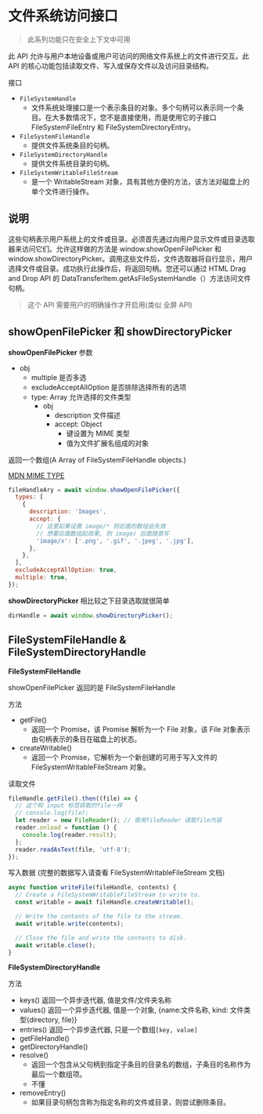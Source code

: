 # 文件系统访问接口

> 此系列功能只在安全上下文中可用

此 API 允许与用户本地设备或用户可访问的网络文件系统上的文件进行交互。此 API 的核心功能包括读取文件、写入或保存文件以及访问目录结构。

接口

- `FileSystemHandle`
  - 文件系统处理接口是一个表示条目的对象。多个句柄可以表示同一个条目。在大多数情况下，您不是直接使用，而是使用它的子接口 FileSystemFileEntry 和 FileSystemDirectoryEntry。
- `FileSystemFileHandle`
  - 提供文件系统条目的句柄。
- `FileSystemDirectoryHandle`
  - 提供文件系统目录的句柄。
- `FileSystemWritableFileStream`
  - 是一个 WritableStream 对象，具有其他方便的方法，该方法对磁盘上的单个文件进行操作。

## 说明

这些句柄表示用户系统上的文件或目录。必须首先通过向用户显示文件或目录选取器来访问它们。允许这样做的方法是 window.showOpenFilePicker 和 window.showDirectoryPicker。调用这些文件后，文件选取器将自行显示，用户选择文件或目录。成功执行此操作后，将返回句柄。您还可以通过 HTML Drag and Drop API 的 DataTransferItem.getAsFileSystemHandle（）方法访问文件句柄。

> 这个 API 需要用户的明确操作才开启用(类似 全屏 API)

## showOpenFilePicker 和 showDirectoryPicker

**showOpenFilePicker**
参数

- obj
  - multiple 是否多选
  - excludeAcceptAllOption 是否排除选择所有的选项
  - type: Array 允许选择的文件类型
    - obj
      - description 文件描述
      - accept: Object
        - 键设置为 MIME 类型
        - 值为文件扩展名组成的对象

返回一个数组(A Array of FileSystemFileHandle objects.)

[MDN MIME TYPE](https://developer.mozilla.org/en-US/docs/Web/HTTP/Basics_of_HTTP/MIME_types/Common_types)

```js
fileHandleAry = await window.showOpenFilePicker({
  types: [
    {
      description: 'Images',
      accept: {
        // 这里如果设置 image/* 则后面的数组会失效
        // 想要后面数组起效果, 则 image/ 后面随意写
        'image/x': ['.png', '.gif', '.jpeg', '.jpg'],
      },
    },
  ],
  excludeAcceptAllOption: true,
  multiple: true,
});
```

**showDirectoryPicker**
相比较之下目录选取就很简单

```js
dirHandle = await window.showDirectoryPicker();
```

## FileSystemFileHandle & FileSystemDirectoryHandle

**FileSystemFileHandle**

showOpenFilePicker 返回的是 FileSystemFileHandle

方法

- getFile()
  - 返回一个 Promise，该 Promise 解析为一个 File 对象，该 File 对象表示由句柄表示的条目在磁盘上的状态。
- createWritable()
  - 返回一个 Promise，它解析为一个新创建的可用于写入文件的 FileSystemWritableFileStream 对象。

读取文件

```js
fileHandle.getFile().then((file) => {
  // 这个和 input 标签获取的file一样
  // console.log(file);
  let reader = new FileReader(); // 使用fileReader 读取file内容
  reader.onload = function () {
    console.log(reader.result);
  };
  reader.readAsText(file, 'utf-8');
});
```

写入数据 (完整的数据写入请查看 FileSystemWritableFileStream 文档)
```js
async function writeFile(fileHandle, contents) {
  // Create a FileSystemWritableFileStream to write to.
  const writable = await fileHandle.createWritable();

  // Write the contents of the file to the stream.
  await writable.write(contents);

  // Close the file and write the contents to disk.
  await writable.close();
}
```

**FileSystemDirectoryHandle**

方法
+ keys() 返回一个异步迭代器, 值是文件/文件夹名称
+ values() 返回一个异步迭代器, 值是一个对象, {name:文件名称, kind: 文件类型(directory, file)}
+ entries() 返回一个异步迭代器, 只是一个数组`[key, value]`
+ getFileHandle()
+ getDirectoryHandle()
+ resolve() 
  + 返回一个包含从父句柄到指定子条目的目录名的数组，子条目的名称作为最后一个数组项。
  + 不懂
+ removeEntry()
  + 如果目录句柄包含称为指定名称的文件或目录，则尝试删除条目。